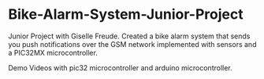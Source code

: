 # Bike-Alarm-System-Junior-Project
Junior Project with Giselle Freude. Created a bike alarm system that sends you push notifications over the GSM network implemented with sensors and a PIC32MX microcontroller.


Demo Videos with pic32 microcontroller and arduino microcontroller.

